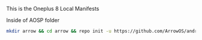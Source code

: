 This is the Oneplus 8 Local Manifests

Inside of AOSP folder

```bash
mkdir arrow && cd arrow && repo init -u https://github.com/ArrowOS/android_manifest.git -b arrow-13.0 && mkdir .repo/local_manifests && wget -q -O .repo/local_manifests/roomservice.xml https://raw.githubusercontent.com/killcmd/lm_instantnoodle/arrow13/local_manifests/nissin_curry.xml && repo sync --force-sync --optimized-fetch --no-tags --no-clone-bundle --prune -j$(nproc --all)
```
